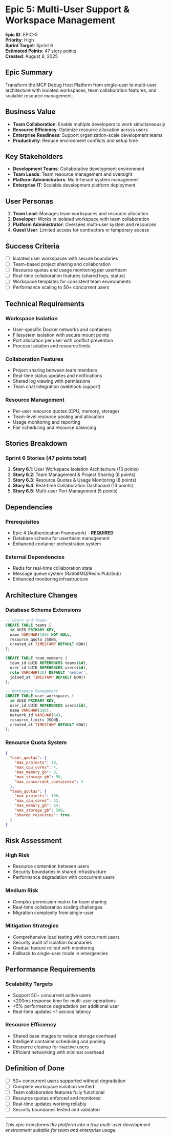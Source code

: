 # Epic 5: Multi-User Support & Workspace Management

**Epic ID**: EPIC-5  
**Priority**: High  
**Sprint Target**: Sprint 6  
**Estimated Points**: 47 story points  
**Created**: August 8, 2025  

## Epic Summary

Transform the MCP Debug Host Platform from single-user to multi-user architecture with isolated workspaces, team collaboration features, and scalable resource management.

## Business Value

- **Team Collaboration**: Enable multiple developers to work simultaneously
- **Resource Efficiency**: Optimize resource allocation across users
- **Enterprise Readiness**: Support organization-scale development teams
- **Productivity**: Reduce environment conflicts and setup time

## Key Stakeholders

- **Development Teams**: Collaborative development environment
- **Team Leads**: Team resource management and oversight
- **Platform Administrators**: Multi-tenant system management
- **Enterprise IT**: Scalable development platform deployment

## User Personas

1. **Team Lead**: Manages team workspaces and resource allocation
2. **Developer**: Works in isolated workspace with team collaboration
3. **Platform Administrator**: Oversees multi-user system and resources
4. **Guest User**: Limited access for contractors or temporary access

## Success Criteria

- [ ] Isolated user workspaces with secure boundaries
- [ ] Team-based project sharing and collaboration
- [ ] Resource quotas and usage monitoring per user/team
- [ ] Real-time collaboration features (shared logs, status)
- [ ] Workspace templates for consistent team environments
- [ ] Performance scaling to 50+ concurrent users

## Technical Requirements

### Workspace Isolation
- User-specific Docker networks and containers
- Filesystem isolation with secure mount points
- Port allocation per user with conflict prevention
- Process isolation and resource limits

### Collaboration Features
- Project sharing between team members
- Real-time status updates and notifications
- Shared log viewing with permissions
- Team chat integration (webhook support)

### Resource Management
- Per-user resource quotas (CPU, memory, storage)
- Team-level resource pooling and allocation
- Usage monitoring and reporting
- Fair scheduling and resource balancing

## Stories Breakdown

### Sprint 6 Stories (47 points total)

1. **Story 6.1**: User Workspace Isolation Architecture (13 points)
2. **Story 6.2**: Team Management & Project Sharing (8 points)
3. **Story 6.3**: Resource Quotas & Usage Monitoring (8 points)
4. **Story 6.4**: Real-time Collaboration Dashboard (13 points) 
5. **Story 6.5**: Multi-user Port Management (5 points)

## Dependencies

### Prerequisites
- Epic 4 (Authentication Framework) - **REQUIRED**
- Database schema for user/team management
- Enhanced container orchestration system

### External Dependencies
- Redis for real-time collaboration state
- Message queue system (RabbitMQ/Redis Pub/Sub)
- Enhanced monitoring infrastructure

## Architecture Changes

### Database Schema Extensions
```sql
-- Users and Teams
CREATE TABLE teams (
  id UUID PRIMARY KEY,
  name VARCHAR(100) NOT NULL,
  resource_quota JSONB,
  created_at TIMESTAMP DEFAULT NOW()
);

CREATE TABLE team_members (
  team_id UUID REFERENCES teams(id),
  user_id UUID REFERENCES users(id),
  role VARCHAR(20) DEFAULT 'member',
  joined_at TIMESTAMP DEFAULT NOW()
);

-- Workspace Management
CREATE TABLE user_workspaces (
  id UUID PRIMARY KEY,
  user_id UUID REFERENCES users(id),
  name VARCHAR(100),
  network_id VARCHAR(64),
  resource_limits JSONB,
  created_at TIMESTAMP DEFAULT NOW()
);
```

### Resource Quota System
```json
{
  "user_quotas": {
    "max_projects": 10,
    "max_cpu_cores": 4,
    "max_memory_gb": 8,
    "max_storage_gb": 50,
    "max_concurrent_containers": 5
  },
  "team_quotas": {
    "max_projects": 100,
    "max_cpu_cores": 32,
    "max_memory_gb": 64,
    "max_storage_gb": 500,
    "shared_resources": true
  }
}
```

## Risk Assessment

### High Risk
- Resource contention between users
- Security boundaries in shared infrastructure
- Performance degradation with concurrent users

### Medium Risk
- Complex permission matrix for team sharing
- Real-time collaboration scaling challenges
- Migration complexity from single-user

### Mitigation Strategies
- Comprehensive load testing with concurrent users
- Security audit of isolation boundaries
- Gradual feature rollout with monitoring
- Fallback to single-user mode in emergencies

## Performance Requirements

### Scalability Targets
- Support 50+ concurrent active users
- <200ms response time for multi-user operations
- <5% performance degradation per additional user
- Real-time updates <1 second latency

### Resource Efficiency
- Shared base images to reduce storage overhead
- Intelligent container scheduling and pooling
- Resource cleanup for inactive users
- Efficient networking with minimal overhead

## Definition of Done

- [ ] 50+ concurrent users supported without degradation
- [ ] Complete workspace isolation verified
- [ ] Team collaboration features fully functional
- [ ] Resource quotas enforced and monitored
- [ ] Real-time updates working reliably
- [ ] Security boundaries tested and validated

---

*This epic transforms the platform into a true multi-user development environment suitable for team and enterprise usage.*